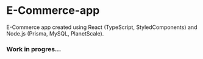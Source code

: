 # E-Commerce-app
E-Commerce app created using React (TypeScript, StyledComponents) and Node.js (Prisma, MySQL, PlanetScale).

### Work in progres...

